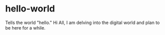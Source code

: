 # hello-world
Tells the world "hello."
Hi All, I am delving into the digital world and plan to be here for a while. 
